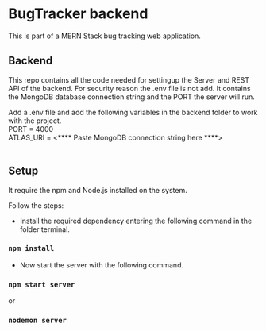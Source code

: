 # BugTracker backend

This is part of a MERN Stack bug tracking web application.

## Backend
This repo contains all the code needed for settingup the Server and REST API of the backend.
For security reason the .env file is not add. It contains the MongoDB database connection string and the PORT the server will run. 

Add a .env file and add the following variables in the backend folder to work with the project. <br>
PORT = 4000 <br>
ATLAS_URI = <**** Paste MongoDB connection string here ****>
<br>
<br>

## Setup
It require the npm and Node.js installed on the system.

Follow the steps:
- Install the required dependency entering the following command in the folder terminal.
### `npm install`
- Now start the server with the following command.
### `npm start server`
or 
### `nodemon server`
<br>
